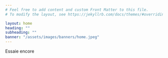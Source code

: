 ```yaml
---
# Feel free to add content and custom Front Matter to this file.
# To modify the layout, see https://jekyllrb.com/docs/themes/#overriding-theme-defaults

layout: home
heading: ""
subheading: ""
banner: "/assets/images/banners/home.jpeg"
---
```




Essaie encore